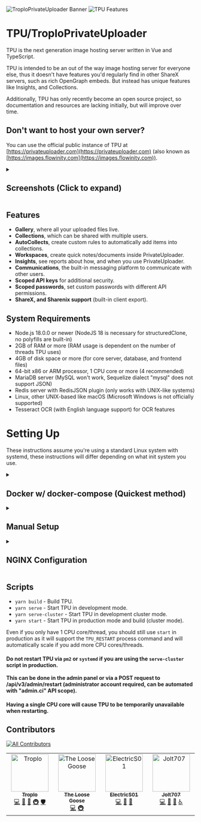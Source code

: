 ![TroploPrivateUploader Banner](https://i.troplo.com/i/9ea16d8ab178.png)
![TPU Features](https://i.troplo.com/i/086834402e31.png)

# TPU/TroploPrivateUploader

TPU is the next generation image hosting server written in Vue and TypeScript.

TPU is intended to be an out of the way image hosting server for everyone else, thus it doesn't have features you'd regularly find in other ShareX servers, such as rich OpenGraph embeds. But instead has unique features like Insights, and Collections.

Additionally, TPU has only recently become an open source project, so documentation and resources are lacking initially, but will improve over time.
## Don't want to host your own server?

You can use the official public instance of TPU at [https://privateuploader.com](https://privateuploader.com) (also
known as [https://images.flowinity.com](https://images.flowinity.com)).

<details>
  <summary><h2>Screenshots (Click to expand)</h2></summary>

View the full collection on [TPU](https://privateuploader.com/collections/2736179e19078284d9a5a4c1241289db7f777b180fed932b88162bbb2ec00ef1).

![Gallery](https://i.troplo.com/i/d68241bda319.png)
![Collection Page](https://i.troplo.com/i/a1fb3e1af098.png)
![User Profile](https://i.troplo.com/i/4d0adcf1c4a4.png)
![Insights](https://i.troplo.com/i/ab6170f5d976.png)
</details>

## Features

- **Gallery**, where all your uploaded files live.
- **Collections**, which can be shared with multiple users.
- **AutoCollects**, create custom rules to automatically add items into collections.
- **Workspaces**, create quick notes/documents inside PrivateUploader.
- **Insights**, see reports about how, and when you use PrivateUploader.
- **Communications**, the built-in messaging platform to communicate with other users.
- **Scoped API keys** for additional security.
- **Scoped passwords**, set custom passwords with different API permissions.
- **ShareX, and Sharenix support** (built-in client export).

## System Requirements

- Node.js 18.0.0 or newer (NodeJS 18 is necessary for structuredClone, no polyfills are built-in)
- 2GB of RAM or more (RAM usage is dependent on the number of threads TPU uses)
- 4GB of disk space or more (for core server, database, and frontend files)
- 64-bit x86 or ARM processor, 1 CPU core or more (4 recommended)
- MariaDB server (MySQL won't work, Sequelize dialect "mysql" does not support JSON)
- Redis server with RedisJSON plugin (only works with UNIX-like systems)
- Linux, other UNIX-based like macOS (Microsoft Windows is not officially supported)
- Tesseract OCR (with English language support) for OCR features

# Setting Up
These instructions assume you're using a standard Linux system with systemd, these instructions will differ depending on what init system you use.
<details>
  <summary><h2>Docker w/ docker-compose (Quickest method)</h2></summary>

1. Clone the Docker-specific repo: `git clone https://github.com/PrivateUploader/docker-compose privateuploader`
2. Change directory into repo: `cd privateuploader`
3. Create the container (change the environment variables to your liking): `DB_DATABASE=privateuploader DB_USER=privateuploader DB_PASSWORD=CHANGE_ME DB_ROOT_PASSWORD=CHANGE_ME docker-compose up -d`
4. Follow the setup wizard on http://localhost:34582
5. You must change the MariaDB server hostname to `mariadb` and the redis hostname to `redis` in the setup wizard. (seen below):
      ![Setup Wizard](https://i.troplo.com/i/87987421cfa1.png)
      ![Setup Wizard](https://i.troplo.com/i/582d2fd8d1a7.png)
</details>

<details>
  <summary><h2>Manual Setup</h2></summary>

1. Create TPU user and group: `useradd -m tpu`
2. Install MariaDB and Redis (with the RedisJSON plugin) on your server.
3. Login as the TPU user: `su tpu`
4. Change directory into TPU home directory: `cd`
5. Clone the repository: `git clone https://github.com/Troplo/PrivateUploader private-uploader`
6. Change directory into the repository: `cd private-uploader`
7. Install dependencies: `yarn install`
8. Create systemd service files for TPU with `cp tpu.service /etc/systemd/system/tpu.service`
9. Modify the systemd service file (use nano, vim, etc), replace all instances of `CHANGE_ME` with your own values. Do not run TPU as root user and use the user created earlier.
10. Start TPU and start on boot with `systemctl enable tpu --now`
11. Follow the setup wizard on http://localhost:34582 and configure NGINX web server.
</details>

<details>
  <summary><h2>NGINX Configuration</h2></summary>

1. TPU includes an example NGINX configuration file, you can find it at `nginx.conf` in either of the Docker or primary TPU repositories.
2. Copy it to your NGINX configuration directory: `cp nginx.conf /etc/nginx/conf.d/tpu.conf` (this folder can differ between distributions, it could be `/etc/nginx/sites-available`, if so, symlink it to `/etc/nginx/sites-enabled`).
3. Modify the NGINX configuration file (use nano, vim, etc), replace all instances of `CHANGE_ME` with your own values.
4. Test the NGINX configuration: `nginx -t`
5. If the test is successful, reload NGINX: `systemctl restart nginx`
</details>

## Scripts

- `yarn build` - Build TPU.
- `yarn serve` - Start TPU in development mode.
- `yarn serve-cluster` - Start TPU in development cluster mode.
- `yarn start` - Start TPU in production mode and build (cluster mode).

Even if you only have 1 CPU core/thread, you should still use `start` in production as it will support the `TPU_RESTART`
process command and will automatically scale if you add more CPU cores/threads.

#### Do not restart TPU via `pm2` or `systemd` if you are using the `serve-cluster` script in production.<br><br>This can be done in the admin panel or via a POST request to /api/v3/admin/restart (administrator account required, can be automated with "admin.ci" API scope).

#### Having a single CPU core will cause TPU to be temporarily unavailable when restarting.


## Contributors
[![All Contributors](https://img.shields.io/github/all-contributors/Troplo/PrivateUploader?color=ee8449&style=flat-square)](#contributors)


<!-- ALL-CONTRIBUTORS-LIST:START - Do not remove or modify this section -->
<!-- prettier-ignore-start -->
<!-- markdownlint-disable -->
<table>
  <tbody>
    <tr>
      <td align="center" valign="top" width="14.28%"><a href="https://troplo.com"><img src="https://avatars.githubusercontent.com/u/45160807?v=4?s=100" width="100px;" alt="Troplo"/><br /><sub><b>Troplo</b></sub></a><br /><a href="#code-Troplo" title="Code">💻</a> <a href="#doc-Troplo" title="Documentation">📖</a> <a href="#data-Troplo" title="Data">🔣</a> <a href="#infra-Troplo" title="Infrastructure (Hosting, Build-Tools, etc)">🚇</a> <a href="#security-Troplo" title="Security">🛡️</a></td>
      <td align="center" valign="top" width="14.28%"><a href="https://github.com/theloosegoose"><img src="https://avatars.githubusercontent.com/u/32515234?v=4?s=100" width="100px;" alt="The Loose Goose"/><br /><sub><b>The Loose Goose</b></sub></a><br /><a href="#code-theloosegoose" title="Code">💻</a> <a href="#infra-theloosegoose" title="Infrastructure (Hosting, Build-Tools, etc)">🚇</a></td>
      <td align="center" valign="top" width="14.28%"><a href="http://electrics01.com"><img src="https://avatars.githubusercontent.com/u/103579308?v=4?s=100" width="100px;" alt="ElectricS01"/><br /><sub><b>ElectricS01</b></sub></a><br /><a href="#code-ElectricS01" title="Code">💻</a> <a href="#ideas-ElectricS01" title="Ideas, Planning, & Feedback">🤔</a> <a href="#bug-ElectricS01" title="Bug reports">🐛</a></td>
      <td align="center" valign="top" width="14.28%"><a href="https://github.com/Jolt707"><img src="https://avatars.githubusercontent.com/u/106564193?v=4?s=100" width="100px;" alt="Jolt707"/><br /><sub><b>Jolt707</b></sub></a><br /><a href="#code-Jolt707" title="Code">💻</a> <a href="#ideas-Jolt707" title="Ideas, Planning, & Feedback">🤔</a> <a href="#bug-Jolt707" title="Bug reports">🐛</a> <a href="#a11y-Jolt707" title="Accessibility">️️️️♿️</a></td>
    </tr>
  </tbody>
</table>

<!-- markdownlint-restore -->
<!-- prettier-ignore-end -->

<!-- ALL-CONTRIBUTORS-LIST:END -->
